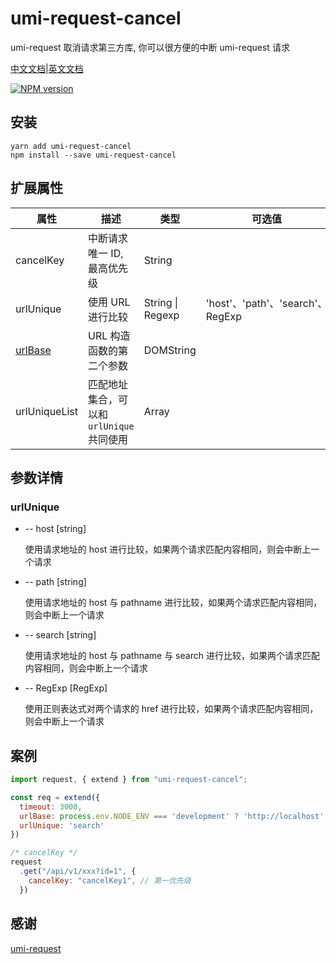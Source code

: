 # umi-request-cancel

umi-request 取消请求第三方库, 你可以很方便的中断 umi-request 请求

[中文文档](https://github.com/itkui/umi-request-cancel/blob/master/README.md)|[英文文档](https://github.com/itkui/umi-request-cancel/blob/master/en.README.md)

[![NPM version](https://img.shields.io/badge/npm-v1.1.4-blue?style=flat)](https://www.npmjs.com/package/umi-request-cancel)

## 安装

```shell
yarn add umi-request-cancel
npm install --save umi-request-cancel
```

## 扩展属性

| 属性                                                                | 描述                                    | 类型             | 可选值                           | 默认值                 |
| ------------------------------------------------------------------- | --------------------------------------- | ---------------- | -------------------------------- | ---------------------- |
| cancelKey                                                           | 中断请求唯一 ID, 最高优先级             | String           |                                  |                        |
| urlUnique                                                           | 使用 URL 进行比较                       | String \| Regexp | 'host'、'path'、'search'、RegExp |                        |
| [urlBase](https://developer.mozilla.org/zh-CN/docs/Web/API/URL/URL) | URL 构造函数的第二个参数                | DOMString        |                                  | window.location.origin |
| urlUniqueList                                                       | 匹配地址集合，可以和`urlUnique`共同使用 | Array            |                                  |                        |

## 参数详情

### urlUnique

- -- host [string]

  使用请求地址的 host 进行比较，如果两个请求匹配内容相同，则会中断上一个请求

- -- path [string]

  使用请求地址的 host 与 pathname 进行比较，如果两个请求匹配内容相同，则会中断上一个请求

- -- search [string]

  使用请求地址的 host 与 pathname 与 search 进行比较，如果两个请求匹配内容相同，则会中断上一个请求

- -- RegExp [RegExp]

  使用正则表达式对两个请求的 href 进行比较，如果两个请求匹配内容相同，则会中断上一个请求

## 案例

```javascript
import request, { extend } from "umi-request-cancel";

const req = extend({
  timeout: 3000,
  urlBase: process.env.NODE_ENV === 'development' ? 'http://localhost': ''
  urlUnique: 'search'
})

/* cancelKey */
request
  .get("/api/v1/xxx?id=1", {
    cancelKey: "cancelKey1", // 第一优先级
  })

```

## 感谢

[umi-request](#https://github.com/umijs/umi-request)
